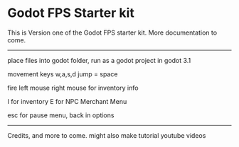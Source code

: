 # Godot FPS Starter kit
This is Version one of the Godot FPS starter kit. More documentation to come.


___

place files into godot folder, run as a godot project in godot 3.1

movement keys w,a,s,d
jump = space

fire left mouse
right mouse for inventory info

I for inventory
E for NPC Merchant Menu


esc for pause menu, back in options

____

Credits, and more to come. might also make tutorial youtube videos
